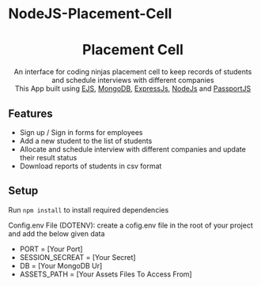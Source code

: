 # NodeJS-Placement-Cell

 <h1 align="center">Placement Cell</h1> 
<p align="center">
 An interface for coding ninjas placement cell to keep records of students and schedule interviews with different companies <br>
     This App built using <a href="https://ejs.co/">EJS</a>, <a href="https://www.mongodb.com/">MongoDB</a>, <a href="https://expressjs.com/">ExpressJs</a>, <a href="https://nodejs.org/en/">NodeJs</a> and <a href="http://www.passportjs.org/">PassportJS</a>
</p>

## Features

- Sign up / Sign in forms for employees
- Add a new student to the list of students
- Allocate and schedule interview with different companies and update their result status
- Download reports of students in csv format

## Setup

Run `npm install` to install required dependencies

Config.env File (DOTENV): create a cofig.env file in the root of your project and add the below given data

- PORT = [Your Port]
- SESSION_SECREAT = [Your Secret]
- DB = [Your MongoDB Ur]
- ASSETS_PATH = [Your Assets Files To Access From]
